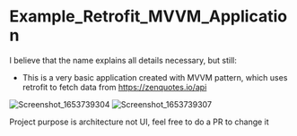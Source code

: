 # Example_Retrofit_MVVM_Application
I believe that the name explains all details necessary, but still:
 - This is a very basic application created with MVVM pattern, which uses retrofit to fetch data from https://zenquotes.io/api


![Screenshot_1653739304](https://user-images.githubusercontent.com/98784426/170824615-0462cb6c-8e22-4e21-9b29-849425936fbc.png)
![Screenshot_1653739307](https://user-images.githubusercontent.com/98784426/170824616-afafbb5f-af4a-416e-b66c-c24247ccb53c.png)

Project purpose is architecture not UI, feel free to do a PR to change it 
